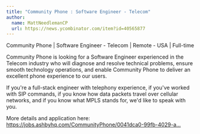 ```yaml
---
title: "Community Phone : Software Engineer - Telecom"
author:
  name: MattNeedlemanCP
  url: https://news.ycombinator.com/item?id=40565877
---
```

Community Phone | Software Engineer - Telecom | Remote - USA | Full-time

Community Phone is looking for a Software Engineer experienced in the Telecom industry who will diagnose and resolve technical problems, ensure smooth technology operations, and enable Community Phone to deliver an excellent phone experience to our users.

If you&#x27;re a full-stack engineer with telephony experience, if you&#x27;ve worked with SIP commands, if you know how data packets travel over cellular networks, and if you know what MPLS stands for, we&#x27;d like to speak with you.

More details and application here: <a href="https:&#x2F;&#x2F;jobs.ashbyhq.com&#x2F;CommunityPhone&#x2F;0041dca0-99fb-4029-a88b-adf6f6da570b">https:&#x2F;&#x2F;jobs.ashbyhq.com&#x2F;CommunityPhone&#x2F;0041dca0-99fb-4029-a...</a>
